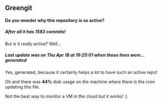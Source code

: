 ## Greengit

#### Do you wonder why this repository is so active?

##### After all it has 1583 commits!

But is it *really* active? Well...

##### Last update was on Thu Apr 18 at 19:25:01 when those lines were... generated

Yes, generated, because it certainly helps a lot to have such an active repo!

Oh and there was **44%** disk usage on the machine
where there is the cron updating this file.

Not the best way to monitor a VM in the cloud but it works! :)
